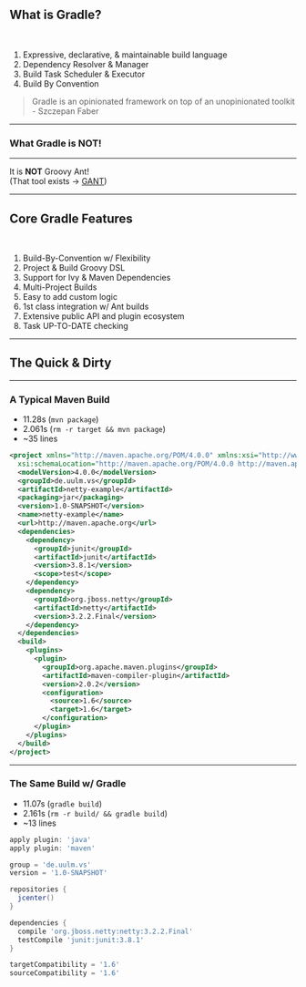 ## What is Gradle?

<br/>

1. Expressive, declarative, & maintainable build language <!-- .element: class="fragment" data-fragment-index="1" -->
1. Dependency Resolver & Manager <!-- .element: class="fragment" data-fragment-index="2" -->
1. Build Task Scheduler & Executor <!-- .element: class="fragment" data-fragment-index="3" -->
1. Build By Convention <!-- .element: class="fragment" data-fragment-index="4" -->

> Gradle is an opinionated framework on top of an unopinionated toolkit <br/> - Szczepan Faber <!-- .element: class="fragment" data-fragment-index="5" -->

----

### What Gradle is NOT!

----

It is **NOT** Groovy Ant!<br/>(That tool exists -> [GANT](http://gant.codehaus.org/))

---

## Core Gradle Features

<br/>

1. Build-By-Convention w/ Flexibility <!-- .element: class="fragment" data-fragment-index="1" -->
1. Project & Build Groovy DSL <!-- .element: class="fragment" data-fragment-index="2" -->
1. Support for Ivy & Maven Dependencies <!-- .element: class="fragment" data-fragment-index="3" -->
1. Multi-Project Builds <!-- .element: class="fragment" data-fragment-index="4" -->
1. Easy to add custom logic <!-- .element: class="fragment" data-fragment-index="5" -->
1. 1st class integration w/ Ant builds <!-- .element: class="fragment" data-fragment-index="6" -->
1. Extensive public API and plugin ecosystem <!-- .element: class="fragment" data-fragment-index="7" -->
1. Task UP-TO-DATE checking <!-- .element: class="fragment" data-fragment-index="8" -->

---

## The Quick & Dirty

----

### A Typical Maven Build

* 11.28s (`mvn package`)
* 2.061s (`rm -r target && mvn package`)
* ~35 lines

```xml
<project xmlns="http://maven.apache.org/POM/4.0.0" xmlns:xsi="http://www.w3.org/2001/XMLSchema-instance"
  xsi:schemaLocation="http://maven.apache.org/POM/4.0.0 http://maven.apache.org/maven-v4_0_0.xsd">
  <modelVersion>4.0.0</modelVersion>
  <groupId>de.uulm.vs</groupId>
  <artifactId>netty-example</artifactId>
  <packaging>jar</packaging>
  <version>1.0-SNAPSHOT</version>
  <name>netty-example</name>
  <url>http://maven.apache.org</url>
  <dependencies>
    <dependency>
      <groupId>junit</groupId>
      <artifactId>junit</artifactId>
      <version>3.8.1</version>
      <scope>test</scope>
    </dependency>
    <dependency>
      <groupId>org.jboss.netty</groupId>
      <artifactId>netty</artifactId>
      <version>3.2.2.Final</version>
    </dependency>
  </dependencies>
  <build>
    <plugins>
      <plugin>
        <groupId>org.apache.maven.plugins</groupId>
        <artifactId>maven-compiler-plugin</artifactId>
        <version>2.0.2</version>
        <configuration>
          <source>1.6</source>
          <target>1.6</target>
        </configuration>
      </plugin>
    </plugins>
  </build>
</project>
```

----

### The Same Build w/ Gradle

* 11.07s (`gradle build`)
* 2.161s (`rm -r build/ && gradle build`)
* ~13 lines

```groovy
apply plugin: 'java'
apply plugin: 'maven'

group = 'de.uulm.vs'
version = '1.0-SNAPSHOT'

repositories {
  jcenter()
}

dependencies {
  compile 'org.jboss.netty:netty:3.2.2.Final'
  testCompile 'junit:junit:3.8.1'
}

targetCompatibility = '1.6'
sourceCompatibility = '1.6'
```
